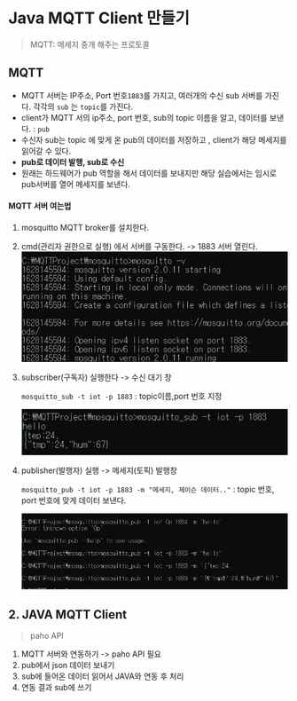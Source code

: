 # Java MQTT Client 만들기
> MQTT: 메세지 중개 해주는 프로토콜


## MQTT
- MQTT 서버는 IP주소, Port 번호`1883`를 가지고, 여러개의 수신 sub 서버를 가진다. 각각의 `sub` 는 `topic`를 가진다.
- client가 MQTT 서의 ip주소, port 번호, sub의  topic 이름을 알고, 데이터를 보낸다. : `pub`
- 수신자 sub는 topic 에 맞게 온 pub의 데이터를 저장하고 , client가 해당 메세지를 읽어갈 수 있다.
- __pub로 데이터 발행, sub로 수신__
- 원래는 하드웨어가 pub 역할을 해서 데이터를 보내지만 해당 실습에서는 임시로 pub서버를 열어 메세지를 보낸다.

#### MQTT 서버 여는법
1. mosquitto MQTT broker를 설치한다.
2. cmd(관리자 권한으로 실행) 에서 서버를 구동한다. ->  1883 서버 열린다.
   ![mosquitto.jpg](https://github.com/juyoung810/InflearnJAVA/blob/487cf92d1c5bbb23df4cd0866a63ba0fca832fca/JavaTPCProject/img/mosquitto.JPG)
3. subscriber(구독자) 실행한다 -> 수신 대기 창
   
    `mosquitto_sub -t iot -p 1883` : topic이름,port 번호 지정
   
   ![mosquitto_sub.jpg](https://github.com/juyoung810/InflearnJAVA/blob/487cf92d1c5bbb23df4cd0866a63ba0fca832fca/JavaTPCProject/img/mosquitto_sub.JPG)
4. publisher(발행자) 실행 -> 메세지(토픽) 발행창

    `mosquitto_pub -t iot -p 1883 -m "메세지, 제이슨 데이터.."` : topic 번호, port 번호에 맞게 데이터 보낸다.
   
   ![mosquitto_pub.jpg](https://github.com/juyoung810/InflearnJAVA/blob/487cf92d1c5bbb23df4cd0866a63ba0fca832fca/JavaTPCProject/img/mosquitto_pub.JPG)

## 2. JAVA MQTT Client
> paho API 
1. MQTT 서버와 연동하기 -> paho API 필요
2. pub에서 json 데이터 보내기
3. sub에 들어온 데이터 읽어서 JAVA와 연동 후 처리
4. 연동 결과 sub에 쓰기
   
